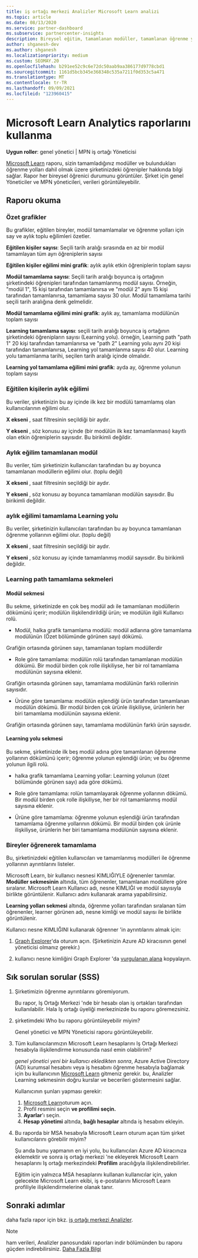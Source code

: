 ```yaml
---
title: iş ortağı merkezi Analizler Microsoft Learn analizi
ms.topic: article
ms.date: 08/13/2020
ms.service: partner-dashboard
ms.subservice: partnercenter-insights
description: Bireysel eğitim, tamamlanan modüller, tamamlanan öğrenme yolları ve daha fazlasını kullanarak şirketinizdeki öğrendiklerinizi izleyin.
author: shganesh-dev
ms.author: shganesh
ms.localizationpriority: medium
ms.custom: SEOMAY.20
ms.openlocfilehash: b291ee52c9c6e72dc50aab9aa386177d9778cbd1
ms.sourcegitcommit: 1161d5bcb345e368348c535a7211f0d353c5a471
ms.translationtype: MT
ms.contentlocale: tr-TR
ms.lasthandoff: 09/09/2021
ms.locfileid: "123960415"
---
```

# <a name="use-microsoft-learn-analytics-reports"></a>Microsoft Learn Analytics raporlarını kullanma

**Uygun roller**: genel yönetici | MPN iş ortağı Yöneticisi

[Microsoft Learn](/learn/) raporu, sizin tamamladığınız modüller ve bulundukları öğrenme yolları dahil olmak üzere şirketinizdeki öğrenipler hakkında bilgi sağlar. Rapor her bireysel öğrenici durumunu görüntüler. Şirket için genel Yöneticiler ve MPN yöneticileri, verileri görüntüleyebilir.

## <a name="how-to-read-the-report"></a>Raporu okuma

### <a name="summary-charts"></a>Özet grafikler

Bu grafikler, eğitilen bireyler, modül tamamlamalar ve öğrenme yolları için say ve aylık toplu eğilimleri özetler.

**Eğitilen kişiler sayısı**: Seçili tarih aralığı sırasında en az bir modül tamamlayan tüm ayrı öğreniplerin sayısı 

**Eğitilen kişiler eğilimi mini grafik**: aylık aylık etkin öğreniplerin toplam sayısı 

**Modül tamamlama sayısı**: Seçili tarih aralığı boyunca iş ortağının şirketindeki öğrenipleri tarafından tamamlanmış modül sayısı.
Örneğin, "modül 1", 15 kişi tarafından tamamlanırsa ve "modül 2" aynı 15 kişi tarafından tamamlanırsa, tamamlama sayısı 30 olur. Modül tamamlama tarihi seçili tarih aralığına denk gelmelidir.

**Modül tamamlama eğilimi mini grafik**: aylık ay, tamamlama modülünün toplam sayısı 

**Learning tamamlama sayısı**: seçili tarih aralığı boyunca iş ortağının şirketindeki öğrenipların sayısı (Learning yolu).
örneğin, Learning path "path 1" 20 kişi tarafından tamamlanırsa ve "path 2" Learning yolu aynı 20 kişi tarafından tamamlanırsa, Learning yol tamamlanma sayısı 40 olur. Learning yolu tamamlanma tarihi, seçilen tarih aralığı içinde olmalıdır.

**Learning yol tamamlama eğilimi mini grafik**: ayda ay, öğrenme yolunun toplam sayısı 

### <a name="trained-individuals-monthly-trend"></a>Eğitilen kişilerin aylık eğilimi

Bu veriler, şirketinizin bu ay içinde ilk kez bir modülü tamamlamış olan kullanıcılarının eğilimi olur. 

**X ekseni** , saat filtresinin seçildiği bir aydır. 

**Y ekseni** , söz konusu ay içinde (bir modülün ilk kez tamamlanması) kayıtlı olan etkin öğreniplerin sayısıdır. Bu birikimli değildir.

### <a name="module-completions-monthly-trend"></a>Aylık eğilim tamamlanan modül

Bu veriler, tüm şirketinizin kullanıcıları tarafından bu ay boyunca tamamlanan modüllerin eğilimi olur. (toplu değil) 

**X ekseni** , saat filtresinin seçildiği bir aydır. 

**Y ekseni** , söz konusu ay boyunca tamamlanan modülün sayısıdır. Bu birikimli değildir.

### <a name="learning-path-completions-monthly-trend"></a>aylık eğilimi tamamlama Learning yolu

Bu veriler, şirketinizin kullanıcıları tarafından bu ay boyunca tamamlanan öğrenme yollarının eğilimi olur. (toplu değil) 

**X ekseni** , saat filtresinin seçildiği bir aydır. 

**Y ekseni** , söz konusu ay içinde tamamlanmış modül sayısıdır. Bu birikimli değildir.

### <a name="learning-path-completion-tabs"></a>Learning path tamamlama sekmeleri

#### <a name="module-tab"></a>Modül sekmesi

Bu sekme, şirketinizde en çok beş modül adı ile tamamlanan modüllerin dökümünü içerir; modülün ilişkilendirildiği ürün; ve modülün ilgili Kullanıcı rolü.  

- Modül, halka grafik tamamlama modülü: modül adlarına göre tamamlama modülünün (Özet bölümünde görünen sayı) dökümü.

Grafiğin ortasında görünen sayı, tamamlanan toplam modüllerdir

- Role göre tamamlama: modülün rolü tarafından tamamlanan modülün dökümü. Bir modül birden çok rolle ilişkiliyse, her bir rol tamamlama modülünün sayısına eklenir.

Grafiğin ortasında görünen sayı, tamamlama modülünün farklı rollerinin sayısıdır. 

- Ürüne göre tamamlama: modülün eşlendiği ürün tarafından tamamlanan modülün dökümü. Bir modül birden çok ürünle ilişkiliyse, ürünlerin her biri tamamlama modülünün sayısına eklenir.    

Grafiğin ortasında görünen sayı, tamamlama modülünün farklı ürün sayısıdır.  

#### <a name="learning-path-tab"></a>Learning yolu sekmesi

Bu sekme, şirketinizde ilk beş modül adına göre tamamlanan öğrenme yollarının dökümünü içerir; öğrenme yolunun eşlendiği ürün; ve bu öğrenme yolunun ilgili rolü.  

- halka grafik tamamlama Learning yollar: Learning yolunun (özet bölümünde görünen sayı) ada göre dökümü.

- Role göre tamamlama: rolün tamamlayarak öğrenme yollarının dökümü. Bir modül birden çok rolle ilişkiliyse, her bir rol tamamlanmış modül sayısına eklenir.

- Ürüne göre tamamlama: öğrenme yolunun eşlendiği ürün tarafından tamamlama öğrenme yollarının dökümü. Bir modül birden çok ürünle ilişkiliyse, ürünlerin her biri tamamlama modülünün sayısına eklenir.

### <a name="completions-by-learning-individuals"></a>Bireyler öğrenerek tamamlama

Bu, şirketinizdeki eğitilen kullanıcıları ve tamamlanmış modülleri ile öğrenme yollarının ayrıntılarını listeler.

Microsoft Learn, bir kullanıcı nesnesi KIMLIĞIYLE öğrenenler tanımlar. **Modüller sekmesinin** altında, tüm öğrenenler, tamamlanan modüllere göre sıralanır. Microsoft Learn Kullanıcı adı, nesne KIMLIĞI ve modül sayısıyla birlikte görüntülenir. Kullanıcı adını kullanarak arama yapabilirsiniz. 

**Learning yolları sekmesi** altında, öğrenme yolları tarafından sıralanan tüm öğrenenler, learner görünen adı, nesne kimliği ve modül sayısı ile birlikte görüntülenir.

Kullanıcı nesne KIMLIĞINI kullanarak öğrenner 'in ayrıntılarını almak için: 

1. [Graph Explorer](https://developer.microsoft.com/graph/graph-explorer )'da oturum açın. (Şirketinizin Azure AD kiracısının genel yöneticisi olmanız gerekir.)

2. kullanıcı nesne kimliğini Graph Explorer 'da [vurgulanan alana](https://graph.microsoft.com/v1.0/users/a9633ad7-c8dc-4587-b119-0bc286b0711f) kopyalayın. 

## <a name="frequently-asked-questions-faq"></a>Sık sorulan sorular (SSS)

1. Şirketimizin öğrenme ayrıntılarını göremiyorum.

   Bu rapor, Iş Ortağı Merkezi 'nde bir hesabı olan iş ortakları tarafından kullanılabilir. Hala Iş ortağı üyeliği merkezinizde bu raporu göremezsiniz.

2. şirketimdeki Who bu raporu görüntüleyebilir miyim? 

   Genel yönetici ve MPN Yöneticisi raporu görüntüleyebilir.

3. Tüm kullanıcılarımızın Microsoft Learn hesaplarını Iş Ortağı Merkezi hesabıyla ilişkilendirme konusunda nasıl emin olabilirim?

   *genel yönetici yeni bir kullanıcı ekledikten sonra*, Azure Active Directory (AD) kurumsal hesabını veya iş hesabını öğrenme hesabıyla bağlamak için bu kullanıcının [Microsoft Learn](/learn/) gitmeniz gerekir. bu, Analizler Learning sekmesinin doğru kurslar ve becerileri göstermesini sağlar.
   
   Kullanıcının şunları yapması gerekir:
   
   1. [Microsoft Learn](/learn/)oturum açın.
   2. Profil resmini seçin **ve profilimi seçin.**
   3. **Ayarlar**'ı seçin.
   4. **Hesap yönetimi** altında, **bağlı hesaplar** altında iş hesabını ekleyin.

4. Bu raporda bir MSA hesabıyla Microsoft Learn oturum açan tüm şirket kullanıcılarını görebilir miyim?

   Şu anda bunu yapmanın en iyi yolu, bu kullanıcıları Azure AD kiracınıza eklemektir ve sonra iş ortağı merkezi 'ne ekleyerek Microsoft Learn hesaplarını Iş ortağı merkezindeki **Profilim** aracılığıyla ilişkilendirebilirler. 

   Eğitim için yalnızca MSA hesaplarını kullanan kullanıcılar için, yakın gelecekte Microsoft Learn ekibi, iş e-postalarını Microsoft Learn profiliyle ilişkilendirmelerine olanak tanır. 

## <a name="next-steps"></a>Sonraki adımlar

daha fazla rapor için bkz. [iş ortağı merkezi Analizler](partner-center-insights.md).

>[!NOTE] 
> ham verileri, Analizler panosundaki raporları indir bölümünden bu raporu güçden indirebilirsiniz. [Daha Fazla Bilgi](insights-download-reports.md) 
